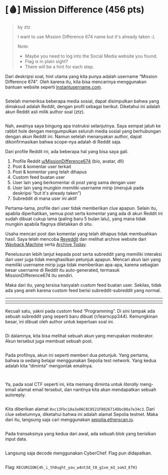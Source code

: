 # \[🩸] Mission Difference (456 pts)

> by ztz
>
> I want to use Mission Difference 674 name but it's already taken :(.
>
> Note:
>
> * Maybe you need to log into the Social Media website you found.
> * Flag is in plain sight?
> * There will be a hint for each step.

Dari deskripsi soal, hint utama yang kita punya adalah username “Mission Difference 674”. Oleh karena itu, kita bisa mencarinya menggunakan bantuan website seperti [instantusername.com](https://instantusername.com/?q=MissionDifference674).

<figure><img src="https://lh7-rt.googleusercontent.com/docsz/AD_4nXeT-F49Q_hpEZoRUokgRMZBgGfp-Np1hEvBv83h-ma2vxJI8hM7Gs82kbYM62eblqBFfNzRo-5xVGp2kBEZORIS0ZENhIxDjHAD75vz3qfsNsgvSSya4eheb7jpxXM5TWu0-vOt?key=SxIcHc24jlwlBodtkfBf9D-E" alt=""><figcaption></figcaption></figure>

Setelah memeriksa beberapa media sosial, dapat disimpulkan bahwa yang dimaksud adalah Reddit, dengan profil sebagai berikut. Diketahui ini adalah akun Reddit asli milik author soal (ztz).

<figure><img src="https://lh7-rt.googleusercontent.com/docsz/AD_4nXck2xEORDa6Oda6EU1qKsvx8xb-RXzN2RkdotwR6L6ZQ4sI2hHVpU_akOCmUmWekL4EsdnB22hYMcY5LMLiNntTXLY-Nx3EOJKNCgVXdAohJKZCfSWx6hOiX6BUr8iFzdJloGDqSg?key=SxIcHc24jlwlBodtkfBf9D-E" alt=""><figcaption></figcaption></figure>

Nah, awalnya saya bingung apa instruksi selanjutnya. Saya sempat jatuh ke rabbit hole dengan mengumpulkan seluruh media sosial yang berhubungan dengan akun Reddit ini. Namun setelah menanyakan author, dapat dikonfirmasikan bahwa scope-nya adalah di Reddit saja.

Dari profile Reddit ini, ada beberapa hal yang bisa saya gali.

1. Profile Reddit [u/MissionDifference674](https://www.reddit.com/user/MissionDifference674/) (bio, avatar, dll)
2. Post & komentar user terkait
3. Post & komentar yang telah dihapus
4. Custom feed buatan user
5. User lain yang berkomentar di post yang sama dengan user
6. User lain yang mungkin memiliki username mirip (merujuk pada deskripsi “but it's already taken”)
7. Subreddit di mana user ini aktif

Pertama-tama, profile dari user tidak memberikan clue apapun. Selain itu, apabila diperhatikan, semua post serta komentar yang ada di akun Reddit ini sudah dibuat cukup lama (paling baru 5 bulan lalu), yang mana tidak mungkin apabila flagnya diletakkan di situ.&#x20;

Usaha mencari post dan komentar yang telah dihapus tidak membuahkan hasil. Saya telah mencoba [Reveddit](https://www.reveddit.com/y/missiondifference674/?all=true) dan melihat archive website dari [Wayback Machine](https://web.archive.org/web/20240515000000*/https://www.reddit.com/user/MissionDifference674/) serta [Archive Today](https://archive.ph/https://www.reddit.com/user/MissionDifference674/).

Penelusuran lebih lanjut kepada post serta subreddit yang memiliki interaksi dari user juga tidak menghasilkan petunjuk apapun. Mencari akun lain yang memiliki username mirip juga tidak memberikan apa-apa, karena sebagian besar username di Reddit itu auto-generated, termasuk MissionDifference674 itu sendiri.

Maka dari itu, yang tersisa hanyalah custom feed buatan user. Sekilas, tidak ada yang aneh karena custom feed berisi subreddit-subreddit yang normal.

<table data-header-hidden><thead><tr><th width="223.666748046875"></th><th width="181.4444580078125"></th><th width="145.2222900390625"></th><th></th></tr></thead><tbody><tr><td><img src="https://lh7-rt.googleusercontent.com/docsz/AD_4nXc36z9wJBJDm6acTXAcZ4YXAW27rQtuEpQUhNjO1KnJGf5NBz6qn06cqcD0vRBwUgGzT5qKATrXWQCvqOyxoFCjKJFDzgPeMX10tlO9hBem4yUDSC14ReBG0FUtBoy3s1khDc5xEw?key=SxIcHc24jlwlBodtkfBf9D-E" alt=""></td><td><img src="https://lh7-rt.googleusercontent.com/docsz/AD_4nXcTMDD6BTopXObaCAVvhfzifx6SbZm_k5MJmk0SD_oiu7vaivgZezR7CM6Li2UvAAe3OZy3IMQh5oXX5Pu3rioR_nrkRdmZLszVJwBc5WC8_J5kpMLtoD4aw2PbFsmTau9ut9Wz?key=SxIcHc24jlwlBodtkfBf9D-E" alt=""></td><td><img src="https://lh7-rt.googleusercontent.com/docsz/AD_4nXdTc50OzZAAt8utkniH6PFbwrvDeXX08uTQ6iEIUZqVwd2M-7VstY2JNOnK7DrYMopikxV_WGusmChMqPRBjulB9J32dHf4c8H0O__yxaY3xRs7u8NCIKUNvwrJyRa-p5UKLfkB-g?key=SxIcHc24jlwlBodtkfBf9D-E" alt=""></td><td><img src="https://lh7-rt.googleusercontent.com/docsz/AD_4nXd_WpQJDN_KG_ARs2Yl3ZL1htYz_CK61YK2vPiEALd1SA0CpICx3hoZH5YTKnT8ZBCFMXCE5iHNWllUMZMpdIs5KdYQ6w3zFj7uiU7tlZLKsPVtd4nvLHMOSq5psQrJK_jJZU5XGg?key=SxIcHc24jlwlBodtkfBf9D-E" alt=""></td></tr></tbody></table>

Kecuali satu, yakni pada custom feed “Programming”. Di sini tampak ada sebuah subreddit yang seperti baru dibuat (r/learncpp344). Kemungkinan besar, ini dibuat oleh author untuk keperluan soal ini.

<figure><img src="https://lh7-rt.googleusercontent.com/docsz/AD_4nXceFQPUSlj9c9qvrgQsTLbQQVCkaZHFd7P1zIuhe5OHPcopTdiOUG23mpwRF2QbKtQi5xIM7vjzJsyzckT6EdiJKJoGTd5rpQrWE9qqDBcSM1-3sJ4PFJwdh_rrr3-kmXmiL-LnoQ?key=SxIcHc24jlwlBodtkfBf9D-E" alt=""><figcaption></figcaption></figure>

Di dalamnya, kita bisa melihat sebuah akun yang merupakan moderator. Akun tersebut juga membuat sebuah post.

<figure><img src="https://lh7-rt.googleusercontent.com/docsz/AD_4nXcB_jSpgho8EzDnUj30TCiZwPihZSEPX1tfhoORcrJhHvqJawrYCCur_dsN38j5l6GlhrW6KJ8Xdjtg03LFI_cmiFELXy7wp8cDRe7o0Iwgbzast2kcTLD8gn-FuVNqrDY1OszPww?key=SxIcHc24jlwlBodtkfBf9D-E" alt=""><figcaption></figcaption></figure>

Pada profilnya, akun ini seperti memberi dua petunjuk. Yang pertama, bahwa ia sedang belajar menggunakan Sepolia test network. Yang kedua adalah kita “diminta” mengontak emailnya.

<figure><img src="https://lh7-rt.googleusercontent.com/docsz/AD_4nXdC-ZinjgSofa2lBQPObOzk1gnY6sgw0OClCU0YeQpdoTtsgt7HLcbUFOydC19z1c3mSL3F6GADaDTwd0CqVAs33SCcCYRFvd3NHAbSzA74xHvkbWtBcQR0LfQe2-yxTtbm9J3d?key=SxIcHc24jlwlBodtkfBf9D-E" alt=""><figcaption></figcaption></figure>

<figure><img src="https://lh7-rt.googleusercontent.com/docsz/AD_4nXd3l-2HaSPIAL4SgZ0bVnlMG6Kv9cdt2Soe5sJFxyL2kRTB7cGDzrYSUqxrYDGsSIdCUbcji21c7ZJMyvglUae-XpglqSG-o0Odowo1eGj2aOWoMVrAg36qPFJ97ybJsz--zNPkMQ?key=SxIcHc24jlwlBodtkfBf9D-E" alt=""><figcaption></figcaption></figure>

Ya, pada soal CTF seperti ini, kita memang diminta untuk _literally_ meng-email alamat email tersebut, dan nantinya kita akan mendapatkan sebuah autoreply.

<figure><img src="https://lh7-rt.googleusercontent.com/docsz/AD_4nXfdqwM1MEOE-0UZpfGntddZJx4y-WWxQ_p-2Pi4g0pcHMGf78UqaBLDTKjaFcxoqN74-qiUPMmxsusQgUB-utwgv4TU4d7uZmHZGCGXzLd8tYRACK52usxpos5dfrxwF6N5GJLBiA?key=SxIcHc24jlwlBodtkfBf9D-E" alt=""><figcaption></figcaption></figure>

Kita diberikan alamat `0xc13Fbc18a3a06C8C0521F8026714DbcD8a7e34c3`. Dari clue sebelumnya, diketahui bahwa ini adalah alamat Sepolia testnet. Maka dari itu, langsung saja cari menggunakan [sepolia.etherscan.io](https://sepolia.etherscan.io/address/0xc13Fbc18a3a06C8C0521F8026714DbcD8a7e34c3).

<figure><img src="https://lh7-rt.googleusercontent.com/docsz/AD_4nXdJwrkA1d1d31nGaCj_j2SAEmtgu5xkiCRX6ZG_3mJWK1yC--4O_Bxwb7e2uEaknE9wwfLwXKu1JQZzkrYwdOiVb6P37bgLjeUJCkQh8NLnhCVaiIuufeNQXV8f-CtuInKZK5zIsQ?key=SxIcHc24jlwlBodtkfBf9D-E" alt=""><figcaption></figcaption></figure>

Pada transaksinya yang kedua dari awal, ada sebuah blok yang berisikan input data.

<figure><img src="https://lh7-rt.googleusercontent.com/docsz/AD_4nXf4tz2GUgZ23wbLT04ShyirNnuWDOCUhdQQWT7N9KX1Spcp0sADo0ecpwgJZaSPP1fNWqX8uSZru1OKDK7Q-JwKUAg7yvF8CukDpwjLLgjOSbaQDkNDuIIYZ7H_XHYP537W4r_NhQ?key=SxIcHc24jlwlBodtkfBf9D-E" alt=""><figcaption></figcaption></figure>

Langsung saja decode menggunakan CyberChef. Flag pun didapatkan.

<figure><img src="https://lh7-rt.googleusercontent.com/docsz/AD_4nXf3W8hPsyaGuaOME4yj0FULqxaR54b6gUafTUq0lXJRrsP2ui5kwcPuT8bPI_08WojcYPm0wGY5Z8LnH_OpDVJ_Ha7srI5KHIh-Ft8VMFQlr7Nu884VSE3PF8HZq36qIH4phajA?key=SxIcHc24jlwlBodtkfBf9D-E" alt=""><figcaption></figcaption></figure>

Flag: `RECURSION{4h_i_th0ught_you_w4nt3d_t0_g1ve_m3_som3_ETH}`
